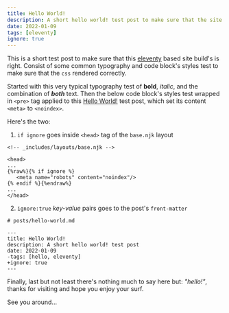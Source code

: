 ```yaml
---
title: Hello World!
description: A short hello world! test post to make sure that the site build's is right.
date: 2022-01-09
tags: [eleventy]
ignore: true
---
```

This is a short test post to make sure that this [eleventy](https://www.11ty.dev/) based site build's is right. Consist of some common typography and code block's styles test to make sure that the `css` rendered correctly.

Started with this very typical typography test of **bold**, _italic_, and the combination of **_both_** text. Then the below code block's styles test wrapped in `<pre>` tag applied to this [Hello World!](#) test post, which set its content `<meta>` to `<noindex>`.

Here's the two:

1. `if ignore` goes inside `<head>` tag of the `base.njk` layout

```html/4-6
<!-- _includes/layouts/base.njk -->

<head>
...
{%raw%}{% if ignore %}
   <meta name="robots" content="noindex"/>
{% endif %}{%endraw%}
...
</head>
```

2. `ignore:true` _key-value_ pairs goes to the post's `front-matter`

```diff-yml
# posts/hello-world.md

---
title: Hello World!
description: A short hello world! test post
date: 2022-01-09
-tags: [hello, eleventy]
+ignore: true
---
```
Finally, last but not least there's nothing much to say here but: _"hello!"_, thanks for visiting and hope you enjoy your surf.

See you around...
